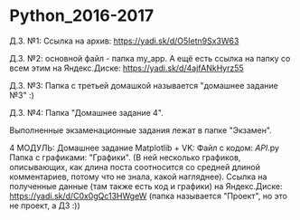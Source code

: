 # Python_2016-2017

Д.З. №1:
Ссылка на архив: https://yadi.sk/d/O5Ietn9Sx3W63

Д.З. №2:
основной файл - папка my_app.
А ещё есть ссылка на папку со всем этим на Яндекс.Диске: https://yadi.sk/d/4ajfANkHyrz55

Д.З. №3:
Папка с третьей домашкой называется "домашнее задание №3" :)

Д.З. №4:
Папка "Домашнее задание 4".

Выполненные экзаменационные задания лежат в папке "Экзамен".

4 МОДУЛЬ:
Домашнее задание Matplotlib + VK:
Файл с кодом: _API_.py
Папка с графиками: "Графики". (В ней несколько графиков, описывающих, как длина поста соотносится со средней длиной комментариев, потому что не знала, какой нагляднее).
Ссылка на полученные данные (там также есть код и графики) на Яндекс.Диске: https://yadi.sk/d/C0x0gQc13HWgeW (папка называется "Проект", но это не проект, а ДЗ :))
